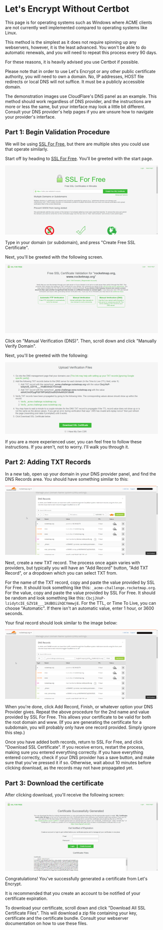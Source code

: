 # Let's Encrypt Without Certbot

This page is for operating systems such as Windows where ACME clients are not currently well implemented compared to operating systems like Linux.

This method is the simplest as it does not require spinning up any webservers, however, it is the least advanced. You won't be able to do automatic renewals, and you will need to repeat this process every 90 days. 

For these reasons, it is heavily advised you use Certbot if possible.

Please note that in order to use Let's Encrypt or any other public certificate authority, you will need to own a domain. No, IP addresses, HOST file redirects or local DNS will not suffice. It must be a publicly accessible domain.

The demonstration images use CloudFlare's DNS panel as an example. This method should work regardless of DNS provider, and the instructions are more or less the same, but your interface may look a little bit different. Consult your DNS provider's help pages if you are unsure how to navigate your provider's interface.

## Part 1: Begin Validation Procedure

We will be using [SSL For Free](https://www.sslforfree.com/), but there are multiple sites you could use that operate similarly.

Start off by heading to [SSL For Free](https://www.sslforfree.com/). You'll be greeted with the start page.

![Home Page](../_static/img/9xbiv2UN4a5oCt.png)

Type in your domain (or subdomain), and press "Create Free SSL Certificate".

Next, you'll be greeted with the following screen.

![Validation Options](../_static/img/VPhjPMgCUtZanU.png)

Click on "Manual Verification (DNS)". Then, scroll down and click "Manually Verify Domain".

Next, you'll be greeted with the following:

![Validation Instructions](../_static/img/oCPPqtjgT2RkDa.png)

If you are a more experienced user, you can feel free to follow these instructions. If you aren't, not to worry. I'll walk you through it.

## Part 2: Adding TXT Records

In a new tab, open up your domain in your DNS provider panel, and find the DNS Records area. You should have something similar to this:

![DNS Records](../_static/img/nT3OAoUuhPI2Ow.png)

Next, create a new TXT record. The process once again varies with providers, but typically you will have an "Add Record" button, "Add TXT Record", or a dropdown which you can select TXT from.

For the name of the TXT record, copy and paste the value provided by SSL For Free. It should look something like this: `_acme-challenge.rocketmap.org`. For the value, copy and paste the value provided by SSL For Free. It should be random and look something like this: `CbcjJVoP-lzidytcIE_GZV18___1KdBOiihQCYmmwjE`. For the TTL, or Time To Live, you can choose "Automatic". If there isn't an automatic value, enter 1 hour, or 3600 seconds.

Your final record should look similar to the image below:

![Final TXT Record](../_static/img/Th9KF0ZsBfyJAo.png)

When you're done, click Add Record, Finish, or whatever option your DNS Provider gives. Repeat the above procedure for the 2nd name and value provided by SSL For Free. This allows your certificate to be valid for both the root domain and www. (If you are generating the certificate for a subdomain, you will probably only have one record provided. Simply ignore this step.)

Once you have added both records, return to SSL For Free, and click "Download SSL Certificate". If you receive errors, restart the process, making sure you entered everything correctly. If you have everything entered correctly, check if your DNS provider has a save button, and make sure that you've pressed it if so. Otherwise, wait about 10 minutes before clicking download, as the records may not have propagated yet.

## Part 3: Download the certificate

After clicking download, you'll receive the following screen:

![Success](../_static/img/wfIe96O0pAPyzt.png)

Congratulations! You've successfully generated a certificate from Let's Encrypt.
 
It is recommended that you create an account to be notified of your certificate expiration.
 
To download your certificate, scroll down and click "Download All SSL Certificate Files". This will download a zip file containing your key, certificate and the certificate bundle. Consult your webserver documentation on how to use these files.
